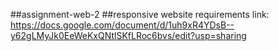 ##assignment-web-2
##responsive website requirements link: https://docs.google.com/document/d/1uh9xR4YDsB--y62gLMyJk0EeWeKxQNtlSKfLRoc6bvs/edit?usp=sharing
